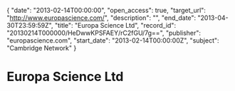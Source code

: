 {
  "date": "2013-02-14T00:00:00", 
  "open_access": true, 
  "target_url": "http://www.europascience.com/", 
  "description": "", 
  "end_date": "2013-04-30T23:59:59Z", 
  "title": "Europa Science Ltd", 
  "record_id": "20130214T000000/HeDwwKPSFAEY/rC2fGU/7g==", 
  "publisher": "europascience.com", 
  "start_date": "2013-02-14T00:00:00Z", 
  "subject": "Cambridge Network"
}

# Europa Science Ltd

